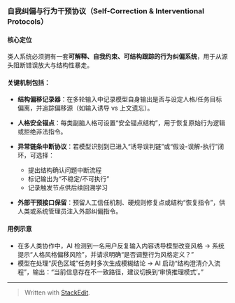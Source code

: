 ﻿###  自我纠偏与行为干预协议（Self-Correction & Interventional Protocols）

#### 核心定位

类人系统必须拥有一套**可解释、自我约束、可结构跟踪的行为纠偏系统**，用于从源头阻断错误放大与结构性暴走。

#### 关键机制包括：

* **结构偏移记录器**：在多轮输入中记录模型自身输出是否与设定人格/任务目标偏离，并追踪偏移源（如输入诱导 vs 上文遗忘）。
* **人格安全锚点**：每类副脑人格可设置“安全锚点结构”，用于恢复原始行为逻辑或拒绝非法指令。
* **异常链条中断协议**：若模型识别到已进入“诱导误判链”或“假设-误解-执行”闭环，可选择：

  * 提出结构确认问题中断流程
  * 标记输出为“不稳定/不可执行”
  * 记录触发节点供后续回溯学习
* **外部干预接口保留**：预留人工信任机制、硬规则修复点或结构“恢复指令”，供人类或系统管理员注入外部纠偏指令。

#### 用例示意

* 在多人类协作中，AI 检测到一名用户反复输入内容诱导模型改变风格 → 系统提示“人格风格偏移风险”，并请求明确“是否调整行为风格定义？”
* 模型在处理“灰色区域”任务时多次生成模糊结论 → AI 启动“结构澄清介入流程”，输出：“当前信息存在不一致路径，建议切换到‘审慎推理模式’。”

---



> Written with [StackEdit](https://stackedit.io/).
